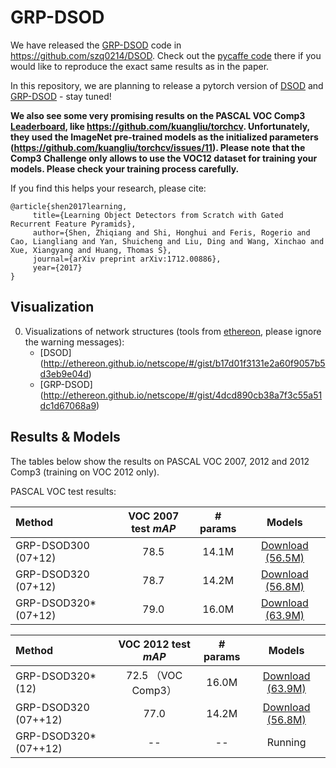 # GRP-DSOD

We have released the [GRP-DSOD](https://arxiv.org/abs/1712.00886) code in https://github.com/szq0214/DSOD. Check out the [pycaffe code](https://github.com/szq0214/DSOD) there if you would like to reproduce the exact same results as in the paper.

In this repository, we are planning to release a pytorch version of [DSOD](https://arxiv.org/abs/1708.01241) and [GRP-DSOD](https://arxiv.org/abs/1712.00886) - stay tuned!

**We also see some very promising results on the PASCAL VOC Comp3 [Leaderboard](http://host.robots.ox.ac.uk:8080/leaderboard/displaylb.php?challengeid=11&compid=3), like https://github.com/kuangliu/torchcv. Unfortunately, they used the ImageNet pre-trained models as the initialized parameters (https://github.com/kuangliu/torchcv/issues/11). Please note that the Comp3 Challenge only allows to use the VOC12 dataset for training your models. Please check your training process carefully.**

If you find this helps your research, please cite:

    @article{shen2017learning,
         title={Learning Object Detectors from Scratch with Gated Recurrent Feature Pyramids},
         author={Shen, Zhiqiang and Shi, Honghui and Feris, Rogerio and Cao, Liangliang and Yan, Shuicheng and Liu, Ding and Wang, Xinchao and Xue, Xiangyang and Huang, Thomas S},
         journal={arXiv preprint arXiv:1712.00886},
         year={2017}
    }

## Visualization

0. Visualizations of network structures (tools from [ethereon](http://ethereon.github.io/netscope/quickstart.html), please ignore the warning messages):
	- [DSOD] (http://ethereon.github.io/netscope/#/gist/b17d01f3131e2a60f9057b5d3eb9e04d)
	- [GRP-DSOD] (http://ethereon.github.io/netscope/#/gist/4dcd890cb38a7f3c55a51dc1d67068a9)


## Results & Models

The tables below show the results on PASCAL VOC 2007, 2012 and 2012 Comp3 (training on VOC 2012 only).

PASCAL VOC test results:

| Method | VOC 2007 test *mAP* | # params | Models 
|:-------|:-----:|:-------:|:-------:|
| GRP-DSOD300 (07+12) | 78.5 | 14.1M | [Download (56.5M)](https://drive.google.com/open?id=1LuAAlFffE3K26oyg_5WURT25hiLwMYdn) |
| GRP-DSOD320 (07+12) | 78.7 | 14.2M | [Download (56.8M)](https://drive.google.com/open?id=1HffxFdGPf-W92UKED4QZn9V66OgZr9LK) |
| GRP-DSOD320* (07+12) | 79.0 | 16.0M | [Download (63.9M)](https://drive.google.com/open?id=1NV236RkPMK2XLlsoIcWPvvAsTz9-qTOA) |


| Method | VOC 2012 test *mAP* | # params| Models 
|:-------|:-----:|:-------:|:-------:|
| GRP-DSOD320* (12) | 72.5 （VOC Comp3） | 16.0M | [Download (63.9M)](https://drive.google.com/open?id=1uMcMqVxiLK7M2BMWPmfi82jglyZssFbB) |
| GRP-DSOD320 (07++12) | 77.0 | 14.2M | [Download (56.8M)](https://drive.google.com/open?id=1CMnvxy4a_GByKKnn7UgEePpUOffIXoxh) |
| GRP-DSOD320* (07++12) | -- | -- | Running |


